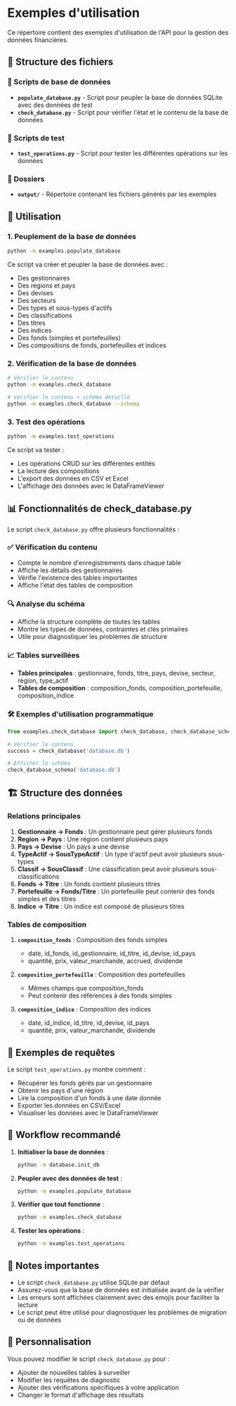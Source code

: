 # Exemples d'utilisation

Ce répertoire contient des exemples d'utilisation de l'API pour la gestion des données financières.

## 📁 Structure des fichiers

### 🔧 Scripts de base de données
- **`populate_database.py`** - Script pour peupler la base de données SQLite avec des données de test
- **`check_database.py`** - Script pour vérifier l'état et le contenu de la base de données

### 🧪 Scripts de test
- **`test_operations.py`** - Script pour tester les différentes opérations sur les données

### 📂 Dossiers
- **`output/`** - Répertoire contenant les fichiers générés par les exemples

## 🚀 Utilisation

### 1. Peuplement de la base de données
```bash
python -m examples.populate_database
```

Ce script va créer et peupler la base de données avec :
- Des gestionnaires
- Des régions et pays
- Des devises
- Des secteurs
- Des types et sous-types d'actifs
- Des classifications
- Des titres
- Des indices
- Des fonds (simples et portefeuilles)
- Des compositions de fonds, portefeuilles et indices

### 2. Vérification de la base de données
```bash
# Vérifier le contenu
python -m examples.check_database

# Vérifier le contenu + schéma détaillé
python -m examples.check_database --schema
```

### 3. Test des opérations
```bash
python -m examples.test_operations
```

Ce script va tester :
- Les opérations CRUD sur les différentes entités
- La lecture des compositions
- L'export des données en CSV et Excel
- L'affichage des données avec le DataFrameViewer

## 📊 Fonctionnalités de check_database.py

Le script `check_database.py` offre plusieurs fonctionnalités :

### ✅ Vérification du contenu
- Compte le nombre d'enregistrements dans chaque table
- Affiche les détails des gestionnaires
- Vérifie l'existence des tables importantes
- Affiche l'état des tables de composition

### 🔍 Analyse du schéma
- Affiche la structure complète de toutes les tables
- Montre les types de données, contraintes et clés primaires
- Utile pour diagnostiquer les problèmes de structure

### 📈 Tables surveillées
- **Tables principales** : gestionnaire, fonds, titre, pays, devise, secteur, region, type_actif
- **Tables de composition** : composition_fonds, composition_portefeuille, composition_indice

### 🛠️ Exemples d'utilisation programmatique
```python
from examples.check_database import check_database, check_database_schema

# Vérifier le contenu
success = check_database('database.db')

# Afficher le schéma
check_database_schema('database.db')
```

## 🏗️ Structure des données

### Relations principales

1. **Gestionnaire -> Fonds** : Un gestionnaire peut gérer plusieurs fonds
2. **Region -> Pays** : Une région contient plusieurs pays
3. **Pays -> Devise** : Un pays a une devise
4. **TypeActif -> SousTypeActif** : Un type d'actif peut avoir plusieurs sous-types
5. **Classif -> SousClassif** : Une classification peut avoir plusieurs sous-classifications
6. **Fonds -> Titre** : Un fonds contient plusieurs titres
7. **Portefeuille -> Fonds/Titre** : Un portefeuille peut contenir des fonds simples et des titres
8. **Indice -> Titre** : Un indice est composé de plusieurs titres

### Tables de composition

1. **`composition_fonds`** : Composition des fonds simples
   - date, id_fonds, id_gestionnaire, id_titre, id_devise, id_pays
   - quantité, prix, valeur_marchande, accrued, dividende

2. **`composition_portefeuille`** : Composition des portefeuilles
   - Mêmes champs que composition_fonds
   - Peut contenir des références à des fonds simples

3. **`composition_indice`** : Composition des indices
   - date, id_indice, id_titre, id_devise, id_pays
   - quantité, prix, valeur_marchande, dividende

## 📝 Exemples de requêtes

Le script `test_operations.py` montre comment :
- Récupérer les fonds gérés par un gestionnaire
- Obtenir les pays d'une région
- Lire la composition d'un fonds à une date donnée
- Exporter les données en CSV/Excel
- Visualiser les données avec le DataFrameViewer

## 🔧 Workflow recommandé

1. **Initialiser la base de données** :
   ```bash
   python -m database.init_db
   ```

2. **Peupler avec des données de test** :
   ```bash
   python -m examples.populate_database
   ```

3. **Vérifier que tout fonctionne** :
   ```bash
   python -m examples.check_database
   ```

4. **Tester les opérations** :
   ```bash
   python -m examples.test_operations
   ```

## 📝 Notes importantes

- Le script `check_database.py` utilise SQLite par défaut
- Assurez-vous que la base de données est initialisée avant de la vérifier
- Les erreurs sont affichées clairement avec des emojis pour faciliter la lecture
- Le script peut être utilisé pour diagnostiquer les problèmes de migration ou de données

## 🔧 Personnalisation

Vous pouvez modifier le script `check_database.py` pour :
- Ajouter de nouvelles tables à surveiller
- Modifier les requêtes de diagnostic
- Ajouter des vérifications spécifiques à votre application
- Changer le format d'affichage des résultats 